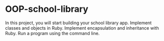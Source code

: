 # OOP-school-library
In this project, you will start building your school library app. Implement classes and objects in Ruby. Implement encapsulation and inheritance with Ruby. Run a program using the command line.
